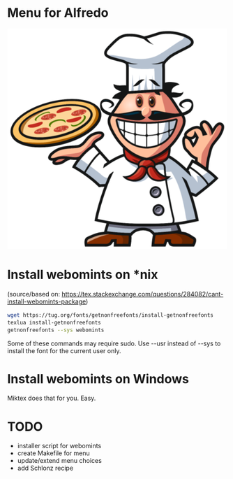 # Menu for Alfredo

![Alfredo Logo](alfredo.png)

# Install webomints on *nix
(source/based on: https://tex.stackexchange.com/questions/284082/cant-install-webomints-package)

```bash
wget https://tug.org/fonts/getnonfreefonts/install-getnonfreefonts
texlua install-getnonfreefonts
getnonfreefonts --sys webomints
```

Some of these commands may require sudo. Use --usr instead of --sys to install the font for the current user only.

# Install webomints on Windows
Miktex does that for you. Easy.

# TODO
* installer script for webomints
* create Makefile for menu
* update/extend menu choices
* add Schlonz recipe
